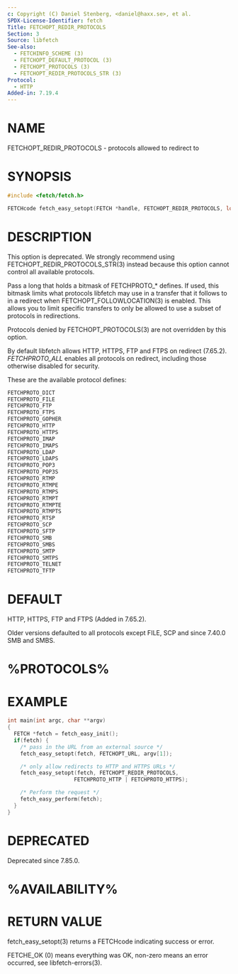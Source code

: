 ```yaml
---
c: Copyright (C) Daniel Stenberg, <daniel@haxx.se>, et al.
SPDX-License-Identifier: fetch
Title: FETCHOPT_REDIR_PROTOCOLS
Section: 3
Source: libfetch
See-also:
  - FETCHINFO_SCHEME (3)
  - FETCHOPT_DEFAULT_PROTOCOL (3)
  - FETCHOPT_PROTOCOLS (3)
  - FETCHOPT_REDIR_PROTOCOLS_STR (3)
Protocol:
  - HTTP
Added-in: 7.19.4
---
```


# NAME

FETCHOPT_REDIR_PROTOCOLS - protocols allowed to redirect to

# SYNOPSIS

~~~c
#include <fetch/fetch.h>

FETCHcode fetch_easy_setopt(FETCH *handle, FETCHOPT_REDIR_PROTOCOLS, long bitmask);
~~~

# DESCRIPTION

This option is deprecated. We strongly recommend using
FETCHOPT_REDIR_PROTOCOLS_STR(3) instead because this option cannot
control all available protocols.

Pass a long that holds a bitmask of FETCHPROTO_* defines. If used, this bitmask
limits what protocols libfetch may use in a transfer that it follows to in a
redirect when FETCHOPT_FOLLOWLOCATION(3) is enabled. This allows you to
limit specific transfers to only be allowed to use a subset of protocols in
redirections.

Protocols denied by FETCHOPT_PROTOCOLS(3) are not overridden by this
option.

By default libfetch allows HTTP, HTTPS, FTP and FTPS on redirect (7.65.2).
*FETCHPROTO_ALL* enables all protocols on redirect, including those
otherwise disabled for security.

These are the available protocol defines:
~~~c
FETCHPROTO_DICT
FETCHPROTO_FILE
FETCHPROTO_FTP
FETCHPROTO_FTPS
FETCHPROTO_GOPHER
FETCHPROTO_HTTP
FETCHPROTO_HTTPS
FETCHPROTO_IMAP
FETCHPROTO_IMAPS
FETCHPROTO_LDAP
FETCHPROTO_LDAPS
FETCHPROTO_POP3
FETCHPROTO_POP3S
FETCHPROTO_RTMP
FETCHPROTO_RTMPE
FETCHPROTO_RTMPS
FETCHPROTO_RTMPT
FETCHPROTO_RTMPTE
FETCHPROTO_RTMPTS
FETCHPROTO_RTSP
FETCHPROTO_SCP
FETCHPROTO_SFTP
FETCHPROTO_SMB
FETCHPROTO_SMBS
FETCHPROTO_SMTP
FETCHPROTO_SMTPS
FETCHPROTO_TELNET
FETCHPROTO_TFTP
~~~

# DEFAULT

HTTP, HTTPS, FTP and FTPS (Added in 7.65.2).

Older versions defaulted to all protocols except FILE, SCP and since 7.40.0
SMB and SMBS.

# %PROTOCOLS%

# EXAMPLE

~~~c
int main(int argc, char **argv)
{
  FETCH *fetch = fetch_easy_init();
  if(fetch) {
    /* pass in the URL from an external source */
    fetch_easy_setopt(fetch, FETCHOPT_URL, argv[1]);

    /* only allow redirects to HTTP and HTTPS URLs */
    fetch_easy_setopt(fetch, FETCHOPT_REDIR_PROTOCOLS,
                     FETCHPROTO_HTTP | FETCHPROTO_HTTPS);

    /* Perform the request */
    fetch_easy_perform(fetch);
  }
}
~~~

# DEPRECATED

Deprecated since 7.85.0.

# %AVAILABILITY%

# RETURN VALUE

fetch_easy_setopt(3) returns a FETCHcode indicating success or error.

FETCHE_OK (0) means everything was OK, non-zero means an error occurred, see
libfetch-errors(3).
